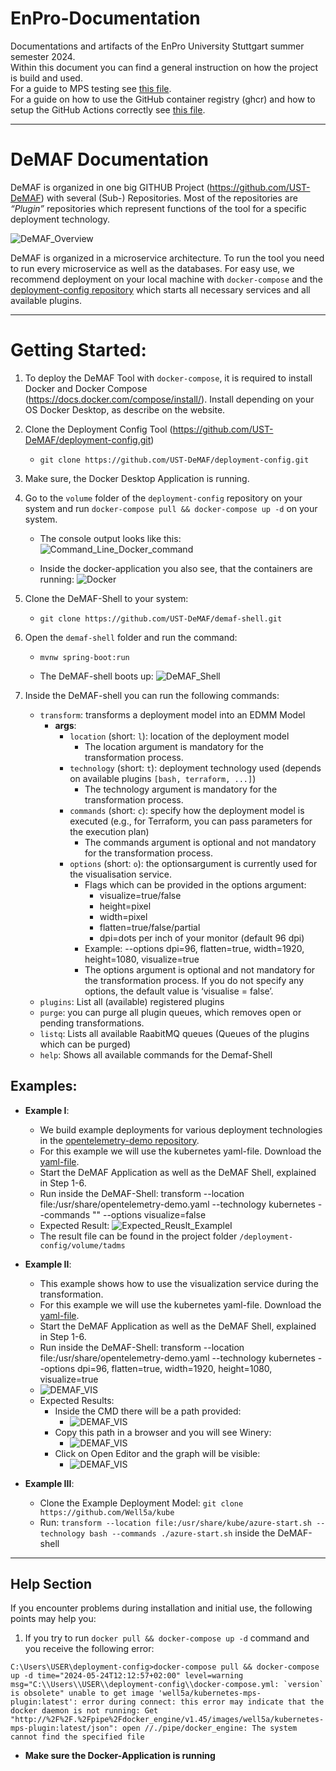 # EnPro-Documentation
Documentations and artifacts of the EnPro University Stuttgart summer semester 2024.  
Within this document you can find a general instruction on how the project is build and used.  
For a guide to MPS testing see [this file](mps-testing/README.md).  
For a guide on how to use the GitHub container registry (ghcr) and how to setup the GitHub Actions correctly see [this file](ghcr/README.md).

---
# DeMAF Documentation

DeMAF is organized in one big GITHUB Project (https://github.com/UST-DeMAF) with several (Sub-) Repositories. 
Most of the repositories are *“Plugin”* repositories which represent functions of the tool for a specific deployment technology.

![DeMAF_Overview](resources/images/DeMAF_Overview_2.png)

DeMAF is organized in a microservice architecture. To run the tool you need to run every microservice as well as the databases. For easy use, we recommend deployment on your local machine with `docker-compose` and the [deployment-config repository](https://github.com/UST-DeMAF/deployment-config/tree/main) which starts all necessary services and all available plugins.

---

# Getting Started:
1. To deploy the DeMAF Tool with `docker-compose`, it is required to install Docker and Docker Compose (https://docs.docker.com/compose/install/). Install depending on your OS Docker Desktop, as describe on the website.

2. Clone the Deployment Config Tool (https://github.com/UST-DeMAF/deployment-config.git) 
    -	`git clone https://github.com/UST-DeMAF/deployment-config.git`

3. Make sure, the Docker Desktop Application is running.

4. Go to the `volume` folder of the `deployment-config` repository on your system and run `docker-compose pull && docker-compose up -d` on your system.
    - The console output looks like this:
      ![Command_Line_Docker_command](resources/images/docker_compose_pull_docker_compose_compose.jpg)

    - Inside the docker-application you also see, that the containers are running:
      ![Docker](resources/images/docker_container.jpg)

5.	Clone the DeMAF-Shell to your system:
    - `git clone https://github.com/UST-DeMAF/demaf-shell.git`

6.	Open the `demaf-shell` folder and run the command: 
    - `mvnw spring-boot:run`

    - The DeMAF-shell boots up:
      ![DeMAF_Shell](resources/images/DeMAF_Shell.jpg)
 
7.	Inside the DeMAF-shell you can run the following commands:
    - `transform`: transforms a deployment model into an EDMM Model
      - **args**: 
        - `location` (short: `l`): location of the deployment model
            -  The location argument is mandatory for the transformation process.
        - `technology` (short: `t`): deployment technology used (depends on available plugins `[bash, terraform, ...]`)
            -  The technology argument is mandatory for the transformation process.
        - `commands` (short: `c`): specify how the deployment model is executed (e.g., for Terraform, you can pass parameters for the execution plan)
            - The commands argument is optional and not mandatory for the transformation process.
        - `options` (short: `o`):  the optionsargument is currently used for the visualisation service.
            - Flags which can be provided in the options argument:
              - visualize=true/false
              - height=pixel
              - width=pixel
              - flatten=true/false/partial
              - dpi=dots per inch of your monitor (default 96 dpi)
            - Example: --options dpi=96, flatten=true, width=1920, height=1080, visualize=true
            - The options argument is optional and not mandatory for the transformation process. If you do not specify any options, the default value is ‘visualise = false’.
    - `plugins`: List all (available) registered plugins
    - `purge`: you can purge all plugin queues, which removes open or pending transformations.
    - `listq`: Lists all available RaabitMQ queues (Queues of the plugins which can be purged)
    - `help`: Shows all available commands for the Demaf-Shell
## Examples:
* **Example I**:
    * We build example deployments for various deployment technologies in the [opentelemetry-demo repository](https://github.com/UST-DeMAF/opentelemetry-demo/tree/demaf).
    * For this example we will use the kubernetes yaml-file. Download the [yaml-file](https://github.com/UST-DeMAF/opentelemetry-demo/blob/demaf/kubernetes/opentelemetry-demo.yaml).
    * Start the DeMAF Application as well as the DeMAF Shell, explained in Step 1-6.
    * Run inside the DeMAF-Shell: transform --location file:/usr/share/opentelemetry-demo.yaml --technology kubernetes --commands "" --options visualize=false
    * Expected Result:
      ![Expected_Reuslt_ExampleI](resources/images/result_ex1.png)
    * The result file can be found in the project folder `/deployment-config/volume/tadms`
    
 * **Example II**:
     * This example shows how to use the visualization service during the transformation.
     * For this example we will use the kubernetes yaml-file. Download the [yaml-file](https://github.com/UST-DeMAF/opentelemetry-demo/blob/demaf/kubernetes/opentelemetry-demo.yaml).
     * Start the DeMAF Application as well as the DeMAF Shell, explained in Step 1-6.
     * Run inside the DeMAF-Shell: transform --location file:/usr/share/opentelemetry-demo.yaml --technology kubernetes --options dpi=96, flatten=true, width=1920, height=1080, visualize=true
     * ![DEMAF_VIS](resources/images/demaf_vis.png)
     * Expected Results:
        * Inside the CMD there will be a path provided:
             * ![DEMAF_VIS](resources/images/demaf_vis.png)
        * Copy this path in a browser and you will see Winery:
             * ![DEMAF_VIS](resources/images/winery_open_editor.png)
        * Click on Open Editor and the graph will be visible:
            * ![DEMAF_VIS](resources/images/Winery_graph.png)

* **Example III**:
    * Clone the Example Deployment Model: `git clone https://github.com/Well5a/kube`
    * Run: `transform --location file:/usr/share/kube/azure-start.sh --technology bash --commands ./azure-start.sh` inside the DeMAF-shell
      
---
## Help Section
If you encounter problems during installation and initial use, the following points may help you:

1. If you try to run `docker pull && docker-compose up -d` command and you receive the following error:
  ```log
  C:\Users\USER\deployment-config>docker-compose pull && docker-compose up -d time="2024-05-24T12:12:57+02:00" level=warning msg="C:\\Users\\USER\\deployment-config\\docker-compose.yml: `version` is obsolete" unable to get image 'well5a/kubernetes-mps-plugin:latest': error during connect: this error may indicate that the docker daemon is not running: Get "http://%2F%2F.%2Fpipe%2Fdocker_engine/v1.45/images/well5a/kubernetes-mps-plugin:latest/json": open //./pipe/docker_engine: The system cannot find the specified file
  ```
  - **Make sure the Docker-Application is running**


